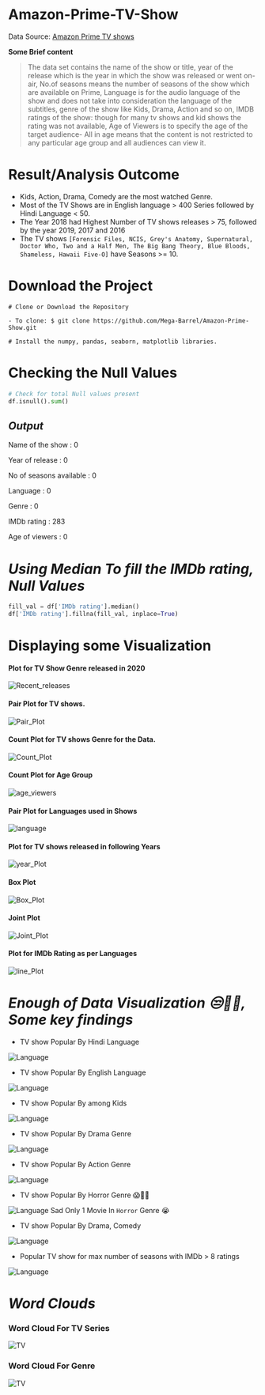 # Amazon-Prime-TV-Show

Data Source: [Amazon Prime TV shows](https://www.kaggle.com/nilimajauhari/amazon-prime-tv-shows)

**Some Brief content**

>The data set contains the name of the show or title, year of the release which is the year in which the show was released or went on-air, No.of seasons means the number of seasons of the show which are available on Prime, Language is for the audio language of the show and does not take into consideration the language of the subtitles, genre of the show like Kids, Drama, Action and so on, IMDB ratings of the show: though for many tv shows and kid shows the rating was not available, Age of Viewers is to specify the age of the target audience- All in age means that the content is not restricted to any particular age group and all audiences can view it.

# Result/Analysis Outcome

- Kids, Action, Drama, Comedy are the most watched Genre.
- Most of the TV Shows are in English language > 400 Series followed by Hindi Language < 50.
- The Year 2018 had Highest Number of TV shows releases > 75, followed by the year 2019, 2017 and 2016
- The TV shows ```[Forensic Files, NCIS, Grey's Anatomy, Supernatural, Doctor Who, Two and a Half Men, The Big Bang Theory, Blue Bloods, Shameless, Hawaii Five-O]``` have Seasons >= 10.

# Download the Project
```
# Clone or Download the Repository

- To clone: $ git clone https://github.com/Mega-Barrel/Amazon-Prime-Show.git

# Install the numpy, pandas, seaborn, matplotlib libraries.
```

# Checking the Null Values

```python
# Check for total Null values present
df.isnull().sum()
```
## ***Output***

Name of the show :            0

Year of release :             0

No of seasons available :     0

Language :                    0

Genre :                       0

IMDb rating :               283

Age of viewers :              0

# ***Using Median To fill the IMDb rating, Null Values***
```python
fill_val = df['IMDb rating'].median()
df['IMDb rating'].fillna(fill_val, inplace=True)
```

# Displaying some Visualization

#### Plot for TV Show Genre released in 2020
![Recent_releases](images/recent_release.png)

#### Pair Plot for TV shows.
![Pair_Plot](images/pair_plot.png)

#### Count Plot for TV shows Genre for the Data.
![Count_Plot](images/Count_Plot.png)

#### Count Plot for Age Group
![age_viewers](images/Age_viewers.png)

#### Pair Plot for Languages used in Shows
![language](images/Language.png)

#### Plot for TV shows released in following Years
![year_Plot](images/Year_Count.png)

#### Box Plot
![Box_Plot](images/Box_Plot.png)

#### Joint Plot
![Joint_Plot](images/Joint_Plot.png)

#### Plot for IMDb Rating as per Languages
![line_Plot](images/Line_Plot.png)


# ***Enough of Data Visualization 😒🤦‍♂️, Some key findings***

- TV show Popular By Hindi Language
  
![Language](Code_Blocks/Popular_Hindi_language.png)

- TV show Popular By English Language
  
![Language](Code_Blocks/Popular_English_language.png)

- TV show Popular By among Kids
  
![Language](Code_Blocks/Popular_Kids_Shows.png)

- TV show Popular By Drama Genre
  
![Language](Code_Blocks/Drama_Genre.png)

- TV show Popular By Action Genre
  
![Language](Code_Blocks/Action.png)

- TV show Popular By Horror Genre 😱🧛‍♂️
  
![Language](Code_Blocks/Horror.png)
Sad Only 1 Movie In ```Horror``` Genre 😭

- TV show Popular By Drama, Comedy
  
![Language](Code_Blocks/D_C.png)


- Popular TV show for max number of seasons with IMDb > 8 ratings
  
![Language](Code_Blocks/IMDB_rating.png)

# ***Word Clouds***

### **Word Cloud For TV Series**
![TV](images/Shows_Word_Cloud.png)

### **Word Cloud For Genre**
![TV](images/Genre_Word_Cloud.png)

